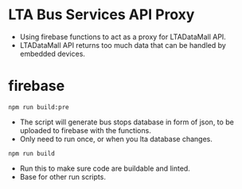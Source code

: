 # LTA Bus Services API Proxy

- Using firebase functions to act as a proxy for LTADataMall API.
- LTADataMall API returns too much data that can be handled by embedded devices.

# firebase
`npm run build:pre`
- The script will generate bus stops database in form of json, to be uploaded to firebase with the functions.
- Only need to run once, or when you lta database changes.

`npm run build`
- Run this to make sure code are buildable and linted. 
- Base for other run scripts.

